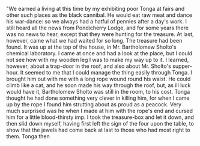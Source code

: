 "We earned a living at this time by my exhibiting poor Tonga at fairs and other such places as the black cannibal. He would eat raw meat and dance his war-dance: so we always had a hatful of pennies after a day's work. I still heard all the news from Pondicherry Lodge, and for some years there was no news to hear, except that they were hunting for the treasure. At last, however, came what we had waited for so long. The treasure had been found. It was up at the top of the house, in Mr. Bartholomew Sholto's chemical laboratory. I came at once and had a look at the place, but I could not see how with my wooden leg I was to make my way up to it. I learned, however, about a trap-door in the roof, and also about Mr. Sholto's supper-hour. It seemed to me that I could manage the thing easily through Tonga. I brought him out with me with a long rope wound round his waist. He could climb like a cat, and he soon made his way through the roof, but, as ill luck would have it, Bartholomew Sholto was still in the room, to his cost. Tonga thought he had done something very clever in killing him, for when I came up by the rope I found him strutting about as proud as a peacock. Very much surprised was he when I made at him with the rope's end and cursed him for a little blood-thirsty imp. I took the treasure-box and let it down, and then slid down myself, having first left the sign of the four upon the table, to show that the jewels had come back at last to those who had most right to them. Tonga then